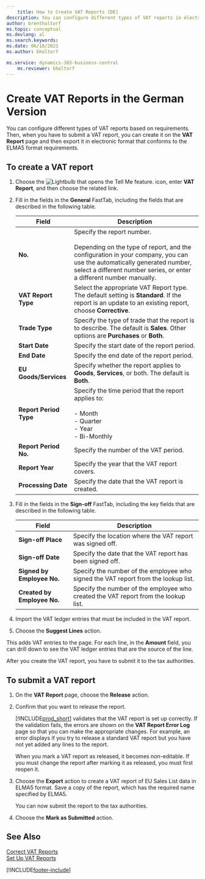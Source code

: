 ```yaml
---
    title: How to Create VAT Reports [DE]
description: You can configure different types of VAT reports in electronic format that conform to the ELMA5 format requirements.
author: brentholtorf
ms.topic: conceptual
ms.devlang: al
ms.search.keywords:
ms.date: 06/18/2021
ms.author: bholtorf

ms.service: dynamics-365-business-central
    ms.reviewer: bholtorf
---
```

# Create VAT Reports in the German Version
You can configure different types of VAT reports based on requirements. Then, when you have to submit a VAT report, you can create it on the **VAT Report** page and then export it in electronic format that conforms to the ELMA5 format requirements.  

## To create a VAT report  

1.  Choose the ![Lightbulb that opens the Tell Me feature.](../../media/ui-search/search_small.png "Tell me what you want to do") icon, enter **VAT Report**, and then choose the related link.  
2.  Fill in the fields in the **General** FastTab, including the fields that are described in the following table.  

    |Field|Description|  
    |---------------------------------|---------------------------------------|  
    |**No.**|Specify the report number.<br /><br /> Depending on the type of report, and the configuration in your company, you can use the automatically generated number, select a different number series, or enter a different number manually.|  
    |**VAT Report Type**|Select the appropriate VAT Report type. The default setting is  **Standard**. If the report is an update to an existing report, choose **Corrective**.|  
    |**Trade Type**|Specify the type of trade that the report is to describe. The default is **Sales**. Other options are **Purchases** or **Both**.|  
    |**Start Date**|Specify the start date of the report period.|  
    |**End Date**|Specify the end date of the report period.|  
    |**EU Goods/Services**|Specify whether the report applies to **Goods**, **Services**, or both. The default is **Both**.|  
    |**Report Period Type**|Specify the time period that the report applies to:<br /><br /> -   Month<br />-   Quarter<br />-   Year<br />-   Bi-Monthly|  
    |**Report Period No.**|Specify the number of the VAT period.|  
    |**Report Year**|Specify the year that the VAT report covers.|  
    |**Processing Date**|Specify the date that the VAT report is created.|  

3.  Fill in the fields in the **Sign-off** FastTab, including the key fields that are described in the following table.  

    |Field|Description|  
    |---------------------------------|---------------------------------------|  
    |**Sign-off Place**|Specify the location where the VAT report was signed off.|  
    |**Sign-off Date**|Specify the date that the VAT report has been signed off.|  
    |**Signed by Employee No.**|Specify the number of the employee who signed the VAT report from the lookup list.|  
    |**Created by Employee No.**|Specify the number of the employee who created the VAT report from the lookup list.|  

4.  Import the VAT ledger entries that must be included in the VAT report.  
5. Choose the **Suggest Lines** action.  

This adds VAT entries to the page. For each line, in the **Amount** field, you can drill down to see the VAT ledger entries that are the source of the line.  

After you create the VAT report, you have to submit it to the tax authorities.  

## To submit a VAT report  

1.  On the **VAT Report** page, choose the **Release** action.  
2.  Confirm that you want to release the report.  

    [!INCLUDE[prod_short](../../includes/prod_short.md)] validates that the VAT report is set up correctly. If the validation fails, the errors are shown on the **VAT Report Error Log** page so that you can make the appropriate changes. For example, an error displays if you try to release a standard VAT report but you have not yet added any lines to the report.  

    When you mark a VAT report as released, it becomes non-editable. If you must change the report after marking it as released, you must first reopen it.  

3.  Choose the **Export** action to create a VAT report of EU Sales List data in ELMA5 format. Save a copy of the report, which has the required name specified by ELMA5.  

    You can now submit the report to the tax authorities.  

4.  Choose the **Mark as Submitted** action.  

## See Also  
 [Correct VAT Reports](how-to-correct-vat-reports.md)   
 [Set Up VAT Reports](how-to-set-up-vat-reports.md)


[!INCLUDE[footer-include](../../includes/footer-banner.md)]